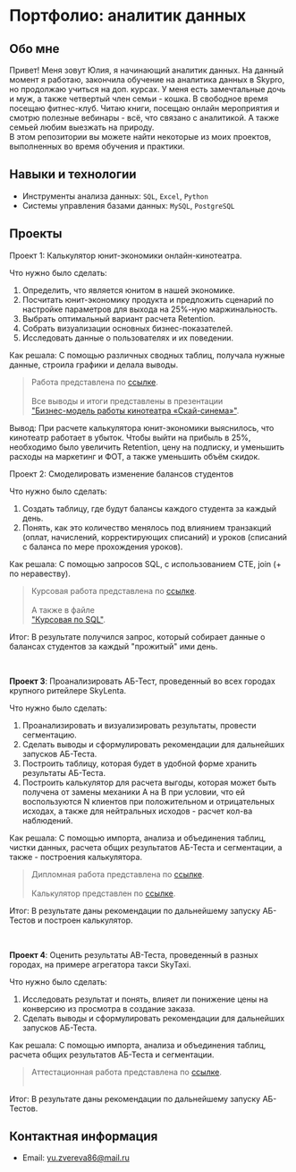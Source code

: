 # Портфолио: аналитик данных

## Обо мне 

Привет! Меня зовут Юлия, я начинающий аналитик данных. 
На данный момент я работаю, закончила обучение на аналитика данных в Skypro, но продолжаю учиться на доп. курсах. У меня есть замечтальные дочь и муж, а также четвертый член семьи - кошка. В свободное время посещаю фитнес-клуб. Читаю книги, посещаю онлайн мероприятия и смотрю полезные вебинары - всё, что связано с аналитикой. А также семьей любим выезжать на природу.
<br>
В этом репозитории вы можете найти некоторые из моих проектов, выполненных во время обучения и практики.
<br>

## Навыки и технологии
- Инструменты анализа данных: ``SQL``, ``Excel``, ``Python`` 
- Системы управления базами данных: ``MySQL``, ``PostgreSQL``


## Проекты
<p> Проект 1: Калькулятор юнит-экономики онлайн-кинотеатра.</p>
<p>Что нужно было сделать:<p>
<ol>
  <li>Определить, что является юнитом в нашей экономике.</li>
  <li>Посчитать юнит-экономику продукта и предложить сценарий по настройке параметров для выхода на 25%-ную маржинальность.</li>
  <li>Выбрать оптимальный вариант расчета Retention. </li>
  <li>Собрать визуализации основных бизнес-показателей.</li>
  <li>Исследовать данные о пользователях и их поведении.</li>
</ol>

<p>Как решала: С помощью различных сводных таблиц, получала нужные данные, строила графики и делала выводы.<p>
  
>Работа представлена по <a href="https://docs.google.com/spreadsheets/d/1guUPqCy9uCGazdxpoLokM2fSamWIyfl5/edit?usp=sharing&ouid=112150620691900238852&rtpof=true&sd=true">ссылке</a>.<br><br>
>Все выводы и итоги представлены в презентации <br><a href="https://docs.google.com/presentation/d/1SuXsRVd5tsB-rFtU6T8cj5V1kwX1-JQdKj0-pRJDY-Y/edit?usp=sharing">"Бизнес-модель работы кинотеатра «Скай-синема»"</a>.
  
<p>Вывод: При расчете калькулятора юнит-экономики выяснилось, что кинотеатр работает в убыток. Чтобы выйти на прибыль в 25%, необходимо было увеличить Retention, цену на подписку, и уменьшить расходы на маркетинг и ФОТ, а также уменьшить объём скидок.

<br>
<p> Проект 2: Смоделировать изменение балансов студентов</p>
<p>Что нужно было сделать:<p>
<ol>
  <li>Создать таблицу, где будут балансы каждого студента за каждый день.</li>
  <li>Понять, как это количество менялось под влиянием транзакций (оплат, начислений, корректирующих списаний) и уроков (списаний с баланса по мере прохождения уроков). </li>
</ol>

<p>Как решала: С помощью запросов SQL, с использованием CTE, join (+ по неравеству).<p>
  
>Курсовая работа представлена по <a href="https://metabase.sky.pro/question/65843)">ссылке</a>.<br><br>
>А также в файле <br><a href="https://github.com/ZverevaYuliya/data-analytics-10month/blob/main/Курсовая по SQL.xlsx)">"Курсовая по SQL"</a>.  
  
<p>Итог: В результате получился запрос, который собирает данные о балансах студентов за каждый "прожитый" ими день.<p>

<br>
<p> <b>Проект 3</b>: Проанализировать АБ-Тест, проведенный во всех городах крупного ритейлере SkyLenta.</p>
<p>Что нужно было сделать:<p>
<ol>
  <li>Проанализировать и визуализировать результаты, провести сегментацию.</li>
  <li>Сделать выводы и сформулировать рекомендации для дальнейших запусков АБ-Теста.</li>
  <li>Построить таблицу, которая будет в удобной форме хранить результаты АБ-Теста.</li>
  <li>Построить калькулятор для расчета выгоды, которая может быть получена от замены механики A на B при условии, что ей воспользуются N клиентов при положительном и отрицательных исходах, а также для нейтральных исходов - расчет кол-ва наблюдений.</li>
</ol>

<p>Как решала: С помощью импорта, анализа и объединения таблиц, чистки данных, расчета общих результатов АБ-Теста и сегментации, а также - построения калькулятора.<p>
  
>Дипломная работа представлена по <a href="https://colab.research.google.com/drive/1nSPT_YmxKruc3Z8QjsKefCUMqgDQuGO3#scrollTo=aVE3Ixg8Y-L1">ссылке</a>.<br><br>
>Калькулятор представлен по <a href="https://docs.google.com/spreadsheets/d/1Ny3b93C57rhvo-_BQ9mHb30avJy4q1HU/edit?usp=sharing&ouid=112150620691900238852&rtpof=true&sd=true))">ссылке</a>.  
  
<p>Итог: В результате даны рекомендации по дальнейшему запуску АБ-Тестов и построен калькулятор.<p>

<br>
<p> <b>Проект 4</b>: Оценить результаты АВ-Теста, проведенный в разных городах, на примере агрегатора такси SkyTaxi.</p>
<p>Что нужно было сделать:<p>
<ol>
  <li>Исследовать результат и понять, влияет ли понижение цены на конверсию из просмотра в создание заказа.</li>
  <li>Сделать выводы и сформулировать рекомендации для дальнейших запусков АБ-Теста.</li>
</ol>

<p>Как решала: С помощью импорта, анализа и объединения таблиц, расчета общих результатов АБ-Теста и сегментации.<p>
  
>Аттестационная работа представлена по <a href="https://colab.research.google.com/drive/1WpJo9ZQbomZpvDXXt_dX-CxKUg3z5T0V">ссылке</a>.<br><br>  

<p>Итог: В результате даны рекомендации по дальнейшему запуску АБ-Тестов.<p>


## Контактная информация
- Email: yu.zvereva86@mail.ru
